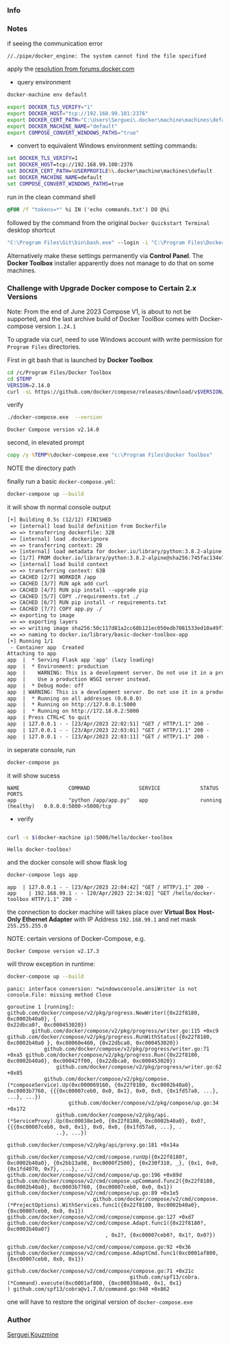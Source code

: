 ### Info

### Notes
if seeing the communication error
```text
//./pipe/docker_engine: The system cannot find the file specified
```

apply the [resolution from forums.docker.com](https://forums.docker.com/t/docker-on-windows-fails-with-pipe-docker-engine-the-system-cannot-find-the-file-specified/28479/4)

* query environment

```sh
docker-machine env default
```

```sh
export DOCKER_TLS_VERIFY="1"
export DOCKER_HOST="tcp://192.168.99.101:2376"
export DOCKER_CERT_PATH="C:\Users\Serguei\.docker\machine\machines\default"
export DOCKER_MACHINE_NAME="default"
export COMPOSE_CONVERT_WINDOWS_PATHS="true"
```
 * convert to equivalent Windows environment setting commands:

```cmd
set DOCKER_TLS_VERIFY=1
set DOCKER_HOST=tcp://192.168.99.100:2376
set DOCKER_CERT_PATH=%USERPROFILE%\.docker\machine\machines\default
set DOCKER_MACHINE_NAME=default
set COMPOSE_CONVERT_WINDOWS_PATHS=true
```
run in the clean command shell
```cmd
@FOR /f "tokens=*" %i IN ('echo commands.txt') DO @%i
```


followed by the command from the original `Docker Quickstart Terminal` desktop shortcut

```cmd
"C:\Program Files\Git\bin\bash.exe" --login -i "C:\Program Files\Docker Toolbox\start.sh"
```
Alternatively make these settings permanently via __Control Panel__. The __Docker Toolbox__ installer apparently does not manage to do that on some machines.

### Challenge with Upgrade Docker compose to Certain 2.x Versions

Note: From the end of June 2023 Compose V1, is about to not be supported, and the last archive build of Docker ToolBox comes with Docker-compose version `1.24.1`

To upgrade via curl, need to use Windows account with write permission for `Program Files` directories.

First in git bash that is launched by __Docker Toolbox__

```sh
cd /c/Program Files/Docker Toolbox
cd $TEMP
VERSION=2.14.0
curl -sL https://github.com/docker/compose/releases/download/v$VERSION/docker-compose-windows-x86_64.exe -o docker-compose.exe
```
verify
```sh
./docker-compose.exe  --version
```
```text
Docker Compose version v2.14.0
```
second, in elevated prompt
```cmd
copy /y %TEMP%\docker-compose.exe "c:\Program Files\Docker Toolbox"
```
NOTE the directory path

finally run a basic `docker-compose.yml`:
```sh
docker-compose up --build
```
it will show th normal console output
```txt
[+] Building 0.5s (12/12) FINISHED
 => [internal] load build definition from Dockerfile                       0.0s
 => => transferring dockerfile: 32B                                        0.0s
 => [internal] load .dockerignore                                          0.0s
 => => transferring context: 2B                                            0.0s
 => [internal] load metadata for docker.io/library/python:3.8.2-alpine     0.5s
 => [1/7] FROM docker.io/library/python:3.8.2-alpine@sha256:745fac134e7ea  0.0s
 => [internal] load build context                                          0.0s
 => => transferring context: 63B                                           0.0s
 => CACHED [2/7] WORKDIR /app                                              0.0s
 => CACHED [3/7] RUN apk add curl                                          0.0s
 => CACHED [4/7] RUN pip install --upgrade pip                             0.0s
 => CACHED [5/7] COPY ./requirements.txt ./                                0.0s
 => CACHED [6/7] RUN pip install -r requirements.txt                       0.0s
 => CACHED [7/7] COPY app.py ./                                            0.0s
 => exporting to image                                                     0.0s
 => => exporting layers                                                    0.0s
 => => writing image sha256:50c117d81a2cc68b121ec050edb7081533ed10a49f7b2  0.0s
 => => naming to docker.io/library/basic-docker-toolbox-app                0.0s
[+] Running 1/1
 - Container app  Created                                                  0.0s
Attaching to app
app  |  * Serving Flask app 'app' (lazy loading)
app  |  * Environment: production
app  |    WARNING: This is a development server. Do not use it in a production deployment.
app  |    Use a production WSGI server instead.
app  |  * Debug mode: off
app  | WARNING: This is a development server. Do not use it in a production deployment. Use a production WSGI server instead.
app  |  * Running on all addresses (0.0.0.0)
app  |  * Running on http://127.0.0.1:5000
app  |  * Running on http://172.18.0.2:5000
app  | Press CTRL+C to quit
app  | 127.0.0.1 - - [23/Apr/2023 22:02:51] "GET / HTTP/1.1" 200 -
app  | 127.0.0.1 - - [23/Apr/2023 22:03:01] "GET / HTTP/1.1" 200 -
app  | 127.0.0.1 - - [23/Apr/2023 22:03:11] "GET / HTTP/1.1" 200 -
```
in seperate console, run
```sh
docker-compose ps
```

it will show sucess
```text
NAME                COMMAND                SERVICE             STATUS              PORTS
app                 "python /app/app.py"   app                 running (healthy)   0.0.0.0:5000->5000/tcp
```

* verify
```sh

curl -s $(docker-machine ip):5000/hello/docker-toolbox
```
```text
Hello docker-toolbox!
```
and the docker console will show flask log
```sh
docker-compose logs app
```
```text
app  | 127.0.0.1 - - [23/Apr/2023 22:04:42] "GET / HTTP/1.1" 200 -
app    | 192.168.99.1 - - [20/Apr/2023 22:34:02] "GET /hello/docker-toolbox HTTP/1.1" 200 -
```

the connection to docker machine will takes place over __Virtual Box__ __Host-Only Ethernet Adapter__ with IP Address `192.168.99.1` and net mask `255.255.255.0`



NOTE: certain versions of Docker-Compose, e.g.  
```
Docker Compose version v2.17.3
```
will throw exception in runtime:

```sh
docker-compose up --build
```

```text
panic: interface conversion: *windowsconsole.ansiWriter is not console.File: missing method Close

goroutine 1 [running]:
github.com/docker/compose/v2/pkg/progress.NewWriter({0x22f8180, 0xc0002b40a0}, {
0x22dbca0?, 0xc000453020})
        github.com/docker/compose/v2/pkg/progress/writer.go:115 +0xc9 github.com/docker/compose/v2/pkg/progress.RunWithStatus({0x22f8180, 0xc0002b40a0 }, 0xc00060e460, {0x22dbca0, 0xc000453020})
	        github.com/docker/compose/v2/pkg/progress/writer.go:71 +0xa5 github.com/docker/compose/v2/pkg/progress.Run({0x22f8180, 0xc0002b40a0}, 0xc00042ff00, {0x22dbca0, 0xc000453020})
		        github.com/docker/compose/v2/pkg/progress/writer.go:62 +0x85
			github.com/docker/compose/v2/pkg/compose.(*composeService).Up(0xc000069160, {0x22f8180, 0xc0002b40a0}, 0xc0003b7760, {{{0xc00007ceb0, 0x0, 0x1}, 0x0, 0x0, {0x1fd57a8, ...}, ...}, ...})
			        github.com/docker/compose/v2/pkg/compose/up.go:34 +0x172
				github.com/docker/compose/v2/pkg/api.(*ServiceProxy).Up(0xc00038e1e0, {0x22f8180, 0xc0002b40a0}, 0x0?, {{{0xc00007ceb0, 0x0, 0x1}, 0x0, 0x0, {0x1fd57a8, ...}, .
				..}, ...})
				        github.com/docker/compose/v2/pkg/api/proxy.go:181 +0x14a
					github.com/docker/compose/v2/cmd/compose.runUp({0x22f8180?, 0xc0002b40a0}, {0x2bb13a98, 0xc0000f2500}, {0x230f310, _}, {0x1, 0x0, {0x1fd4070, 0x7}, ...}, ...) github.com/docker/compose/v2/cmd/compose/up.go:196 +0x89d github.com/docker/compose/v2/cmd/compose.upCommand.func2({0x22f8180, 0xc0002b40a0}, 0xc0003b7760, {0xc00007ceb0, 0x0, 0x1}) github.com/docker/compose/v2/cmd/compose/up.go:89 +0x1e5
							github.com/docker/compose/v2/cmd/compose.(*ProjectOptions).WithServices.func1({0x22f8180, 0xc0002b40a0}, {0xc00007ceb0, 0x0, 0x1}) github.com/docker/compose/v2/cmd/compose/compose.go:127 +0xd7 github.com/docker/compose/v2/cmd/compose.Adapt.func1({0x22f8180?, 0xc0002b40a0?}
								, 0x2?, {0xc00007ceb0?, 0x1?, 0x0?})
								        github.com/docker/compose/v2/cmd/compose/compose.go:92 +0x36 github.com/docker/compose/v2/cmd/compose.AdaptCmd.func1(0xc0001af800, {0xc00007ceb0, 0x0, 0x1})
									        github.com/docker/compose/v2/cmd/compose/compose.go:71 +0x21c
										github.com/spf13/cobra.(*Command).execute(0xc0001af800, {0xc000398a40, 0x1, 0x1}
) github.com/spf13/cobra@v1.7.0/command.go:940 +0x862
```

one will have to restore the original version of `docker-compose.exe`


### Author
[Serguei Kouzmine](kouzmine_serguei@yahoo.com)
